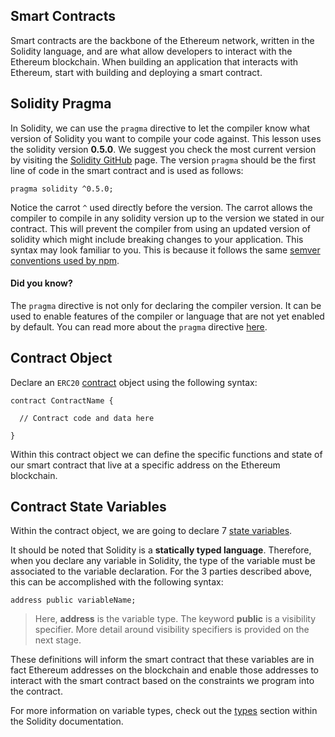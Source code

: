 ## Smart Contracts

Smart contracts are the backbone of the Ethereum network, written in the Solidity language, and are what allow developers to interact with the Ethereum blockchain. When building an application that interacts with Ethereum, start with building and deploying a smart contract.

## Solidity Pragma
In Solidity, we can use the `pragma` directive to let the compiler know what version of Solidity you want to compile your code against. This lesson uses the solidity version **0.5.0**. We suggest you check the most current version by visiting the [Solidity GitHub](https://github.com/ethereum/solidity/releases) page. The version `pragma` should be the first line of code in the smart contract and is used as follows:
```
pragma solidity ^0.5.0;
```

Notice the carrot `^` used directly before the version. The carrot allows the compiler to compile in any solidity version up to the version we stated in our contract. This will prevent the compiler from using an updated version of solidity which might include breaking changes to your application. This syntax may look familiar to you. This is because it follows the same [semver conventions used by npm](https://docs.npmjs.com/misc/semver). 

#### Did you know? 
The `pragma` directive is not only for declaring the compiler version. It can be used to enable features of the compiler or language that are not yet enabled by default. You can read more about the `pragma` directive [here](https://solidity.readthedocs.io/en/v0.5.8/layout-of-source-files.html#pragmas).


## Contract Object

Declare an `ERC20` [contract](https://solidity.readthedocs.io/en/v0.5.8/structure-of-a-contract.html) object using the following syntax:

```
contract ContractName {

  // Contract code and data here

}
```
Within this contract object we can define the specific functions and state of our smart contract that live at a specific address on the Ethereum blockchain.


## Contract State Variables
Within the contract object, we are going to declare 7 [state variables](https://solidity.readthedocs.io/en/v0.5.8/structure-of-a-contract.html#state-variables).



It should be noted that Solidity is a **statically typed language**. Therefore, when you declare any variable in Solidity, the type of the variable must be associated to the variable declaration. For the 3 parties described above, this can be accomplished with the following syntax:


```
address public variableName;
```

> Here, **address** is the variable type. The keyword **public** is a visibility specifier. More detail around visibility specifiers is provided on the next stage.

These definitions will inform the smart contract that these variables are in fact Ethereum addresses on the blockchain and enable those addresses to interact with the smart contract based on the constraints we program into the contract.

For more information on variable types, check out the [types](http://solidity.readthedocs.io/en/v0.4.19/types.html) section within the Solidity documentation.